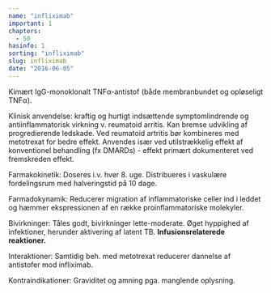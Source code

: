 ```yaml
---
name: "infliximab"
important: 1
chapters:
  - 50
hasinfo: 1
sorting: "infliximab"
slug: infliximab
date: "2016-06-05"
---
```


Kimært IgG-monoklonalt TNFα-antistof (både membranbundet og opløseligt TNFα).

Klinisk anvendelse: kraftig og hurtigt indsættende symptomlindrende og
antiinflammatorisk virkning v. reumatoid arritis. Kan bremse udvikling af
progredierende ledskade. Ved reumatoid artritis bør kombineres med metotrexat
for bedre effekt. Anvendes især ved utilstrækkelig effekt af konventionel
behandling (fx DMARDs) - effekt primært dokumenteret ved fremskreden effekt.

Farmakokinetik: Doseres i.v. hver 8. uge. Distribueres i vaskulære fordelingsrum
med halveringstid på 10 dage.

Farmadokynamik: Reducerer migration af inflammatoriske celler ind i leddet og
hæmmer ekspressionen af en række proinflammatoriske molekyler.

Bivirkninger: Tåles godt, bivirkninger lette-moderate. Øget hyppighed af
infektioner, herunder aktivering af latent TB. <b>Infusionsrelaterede
reaktioner.</b>

Interaktioner: Samtidig beh. med metotrexat reducerer dannelse af antistofer mod
infliximab.

Kontraindikationer: Graviditet og amning pga. manglende oplysning.
